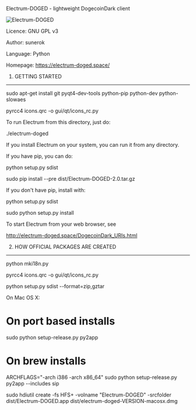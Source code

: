 Electrum-DOGED - lightweight DogecoinDark client

![Electrum-DOGED](https://raw.githubusercontent.com/doged/electrum-doged/master/electrumlogo.png)

Licence: GNU GPL v3

Author: sunerok

Language: Python

Homepage: https://electrum-doged.space/


1. GETTING STARTED
------------------
sudo apt-get install git pyqt4-dev-tools python-pip python-dev python-slowaes

pyrcc4 icons.qrc -o gui/qt/icons_rc.py

To run Electrum from this directory, just do:

  ./electrum-doged

If you install Electrum on your system, you can run it from any
directory.

If you have pip, you can do:

  python setup.py sdist
  
  sudo pip install --pre dist/Electrum-DOGED-2.0.tar.gz


If you don't have pip, install with:

  python setup.py sdist
  
  sudo python setup.py install



To start Electrum from your web browser, see

http://electrum-doged.space/DogecoinDark_URIs.html



2. HOW OFFICIAL PACKAGES ARE CREATED
------------------------------------

python mki18n.py

pyrcc4 icons.qrc -o gui/qt/icons_rc.py

python setup.py sdist --format=zip,gztar

On Mac OS X:

  # On port based installs
  
  sudo python setup-release.py py2app

  # On brew installs
  
  ARCHFLAGS="-arch i386 -arch x86_64" sudo python setup-release.py py2app --includes sip

  sudo hdiutil create -fs HFS+ -volname "Electrum-DOGED" -srcfolder dist/Electrum-DOGED.app dist/electrum-doged-VERSION-macosx.dmg


